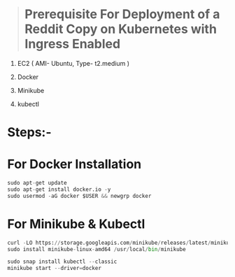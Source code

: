 > # Prerequisite For Deployment of a Reddit Copy on Kubernetes with Ingress Enabled


1. EC2 ( AMI- Ubuntu, Type- t2.medium )

2. Docker

3. Minikube

4. kubectl

# Steps:-

# For Docker Installation
```python
sudo apt-get update
sudo apt-get install docker.io -y
sudo usermod -aG docker $USER && newgrp docker
```

# For Minikube & Kubectl
```python
curl -LO https://storage.googleapis.com/minikube/releases/latest/minikube-linux-amd64
sudo install minikube-linux-amd64 /usr/local/bin/minikube 
```

```python
sudo snap install kubectl --classic
minikube start --driver=docker

```